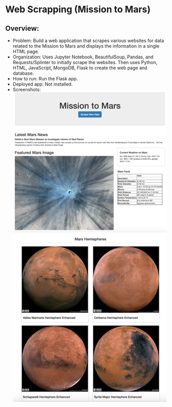 # Web Scrapping (Mission to Mars)
## Overview:
- Problem: Build a web application that scrapes various websites for data related to the Mission to Mars and displays the information in a single HTML page.
- Organization: Uses Jupyter Notebook, BeautifulSoup, Pandas, and Requests/Splinter to initially scrape the websites. Then uses Python, HTML, JavaScript, MongoDB, Flask to create the web page and database.
- How to run: Run the Flask app.
- Deployed app: Not installed.
- Screenshots:
![](final_app_part1.png)
![](final_app_part2.png)
